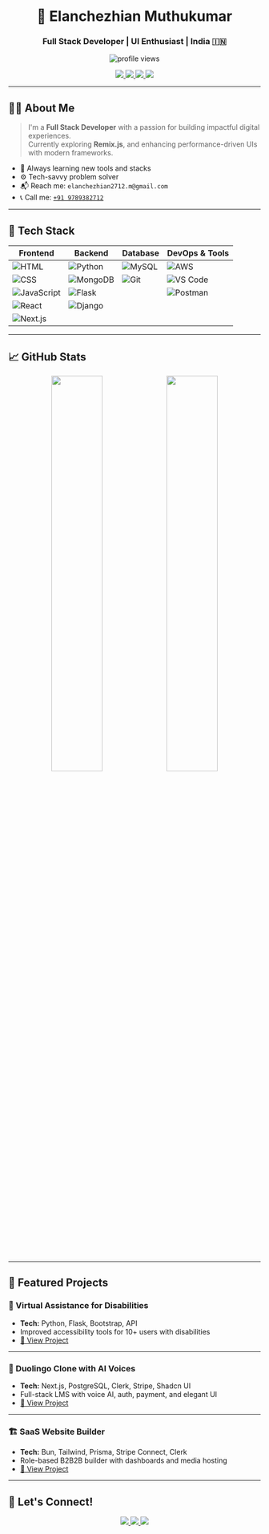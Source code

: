 <!-- Hero Section -->
<h1 align="center">🌟 Elanchezhian Muthukumar</h1>
<h3 align="center">Full Stack Developer | UI Enthusiast | India 🇮🇳</h3>

<p align="center">
  <img src="https://komarev.com/ghpvc/?username=elanchezhian2712&label=Profile%20Views&color=0e75b6&style=flat-square" alt="profile views" />
</p>

<p align="center">
  <a href="https://elan-portfolio-cyan.vercel.app/" target="_blank">
    <img src="https://img.shields.io/badge/🌐 Portfolio-0A66C2?style=for-the-badge&logo=vercel&logoColor=white" />
  </a>
  <a href="https://linkedin.com/in/elanchezhian-dev" target="_blank">
    <img src="https://img.shields.io/badge/💼 LinkedIn-0077B5?style=for-the-badge&logo=linkedin&logoColor=white" />
  </a>
  <a href="https://github.com/elanchezhian2712" target="_blank">
    <img src="https://img.shields.io/badge/💻 GitHub-171515?style=for-the-badge&logo=github&logoColor=white" />
  </a>
  <a href="https://elan-cv.tiiny.site/" target="_blank">
    <img src="https://img.shields.io/badge/📄 Resume-0A66C2?style=for-the-badge&logo=googledrive&logoColor=white" />
  </a>
</p>

---

## 👨‍💻 About Me

> I'm a **Full Stack Developer** with a passion for building impactful digital experiences.  
> Currently exploring **Remix.js**, and enhancing performance-driven UIs with modern frameworks.

- 🧠 Always learning new tools and stacks
- ⚙️ Tech-savvy problem solver
- 📬 Reach me: `elanchezhian2712.m@gmail.com`
- 📞 Call me: [`+91 9789382712`](tel:+919789382712)

---

## 🚀 Tech Stack

<div align="center">
  
| Frontend | Backend | Database | DevOps & Tools |
|----------|---------|----------|----------------|
| ![HTML](https://img.shields.io/badge/HTML5-E34F26?style=flat-square&logo=html5&logoColor=white) | ![Python](https://img.shields.io/badge/Python-3776AB?style=flat-square&logo=python&logoColor=white) | ![MySQL](https://img.shields.io/badge/MySQL-4479A1?style=flat-square&logo=mysql&logoColor=white) | ![AWS](https://img.shields.io/badge/AWS-232F3E?style=flat-square&logo=amazon-aws&logoColor=white) |
| ![CSS](https://img.shields.io/badge/CSS3-1572B6?style=flat-square&logo=css3&logoColor=white) | ![MongoDB](https://img.shields.io/badge/MongoDB-47A248?style=flat-square&logo=mongodb&logoColor=white) | ![Git](https://img.shields.io/badge/Git-F05032?style=flat-square&logo=git&logoColor=white) | ![VS Code](https://img.shields.io/badge/VS_Code-007ACC?style=flat-square&logo=visual-studio-code&logoColor=white) |
| ![JavaScript](https://img.shields.io/badge/JavaScript-F7DF1E?style=flat-square&logo=javascript&logoColor=black) | ![Flask](https://img.shields.io/badge/Flask-000000?style=flat-square&logo=flask&logoColor=white)  | | ![Postman](https://img.shields.io/badge/Postman-FF6C37?style=flat-square&logo=postman&logoColor=white) | 
| ![React](https://img.shields.io/badge/React-61DAFB?style=flat-square&logo=react&logoColor=black) | ![Django](https://img.shields.io/badge/Django-092E20?style=flat-square&logo=django&logoColor=white) |
| ![Next.js](https://img.shields.io/badge/Next.js-000000?style=flat-square&logo=nextdotjs&logoColor=white) | | | |

</div>

---

## 📈 GitHub Stats

<p align="center">
  <img src="https://github-readme-stats.vercel.app/api?username=elanchezhian2712&show_icons=true&theme=tokyonight&hide_border=true" width="45%" />
  <img src="https://github-readme-stats.vercel.app/api/top-langs/?username=elanchezhian2712&layout=compact&theme=tokyonight&hide_border=true" width="45%" />
</p>

---

## 💼 Featured Projects

### 🧠 Virtual Assistance for Disabilities
- **Tech:** Python, Flask, Bootstrap, API
- Improved accessibility tools for 10+ users with disabilities
- [🔗 View Project](https://github.com/elanchezhian2712/virtual-assistance)

---

### 🎯 Duolingo Clone with AI Voices
- **Tech:** Next.js, PostgreSQL, Clerk, Stripe, Shadcn UI
- Full-stack LMS with voice AI, auth, payment, and elegant UI
- [🔗 View Project](https://github.com/elanchezhian2712/duolingo-clone)

---

### 🏗️ SaaS Website Builder
- **Tech:** Bun, Tailwind, Prisma, Stripe Connect, Clerk
- Role-based B2B2B builder with dashboards and media hosting
- [🔗 View Project](https://github.com/elanchezhian2712/saas-website-builder)

---

## 🤝 Let's Connect!

<p align="center">
  <a href="mailto:elanchezhian2712.m@gmail.com">
    <img src="https://img.shields.io/badge/Gmail-D14836?style=for-the-badge&logo=gmail&logoColor=white" />
  </a>
  <a href="https://linkedin.com/in/elanchezhian-dev">
    <img src="https://img.shields.io/badge/LinkedIn-0077B5?style=for-the-badge&logo=linkedin&logoColor=white" />
  </a>
  <a href="https://github.com/elanchezhian2712">
    <img src="https://img.shields.io/badge/GitHub-171515?style=for-the-badge&logo=github&logoColor=white" />
  </a>
</p>
